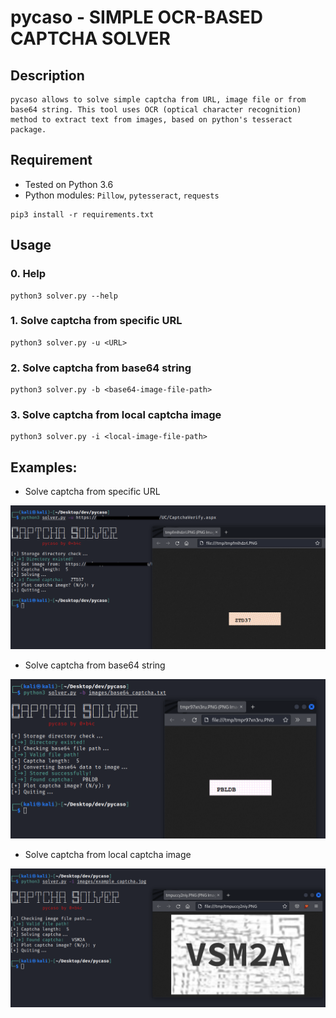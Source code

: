 # pycaso - SIMPLE OCR-BASED CAPTCHA SOLVER

## Description
```
pycaso allows to solve simple captcha from URL, image file or from base64 string. This tool uses OCR (optical character recognition) method to extract text from images, based on python's tesseract package.
```

## Requirement
- Tested on Python 3.6
- Python modules: `Pillow`, `pytesseract`, `requests`

```
pip3 install -r requirements.txt 
```
## Usage
### 0. Help
```
python3 solver.py --help
```
### 1. Solve captcha from specific URL
```
python3 solver.py -u <URL>
```

### 2. Solve captcha from base64 string
```
python3 solver.py -b <base64-image-file-path>
```

### 3. Solve captcha from local captcha image
```
python3 solver.py -i <local-image-file-path>
```

## Examples:
* Solve captcha from specific URL

![](examples/solve_url.png)

* Solve captcha from base64 string

![](examples/solve_base64.png)

- Solve captcha from local captcha image

![](examples/solve_image.png)
